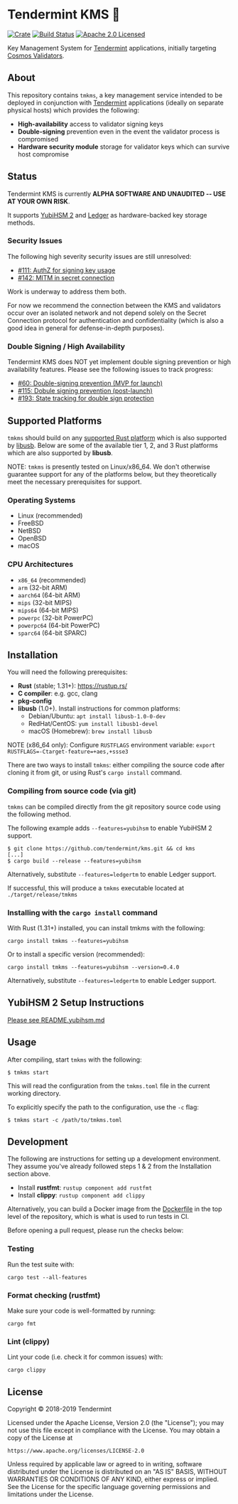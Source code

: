 # Tendermint KMS 🔐

[![Crate][crate-image]][crate-link]
[![Build Status][build-image]][build-link]
[![Apache 2.0 Licensed][license-image]][license-link]

Key Management System for [Tendermint] applications, initially targeting
[Cosmos Validators].

## About

This repository contains `tmkms`, a key management service intended to be deployed
in conjunction with [Tendermint] applications (ideally on separate physical hosts)
which provides the following:

- **High-availability** access to validator signing keys
- **Double-signing** prevention even in the event the validator process is compromised
- **Hardware security module** storage for validator keys which can survive host compromise

## Status

Tendermint KMS is currently **ALPHA SOFTWARE AND UNAUDITED -- USE AT YOUR OWN RISK**.

It supports [YubiHSM 2] and [Ledger] as hardware-backed key storage methods.

### Security Issues

The following high severity security issues are still unresolved:

- [#111: AuthZ for signing key usage](https://github.com/tendermint/kms/issues/111)
- [#142: MITM in secret connection](https://github.com/tendermint/kms/issues/142)

Work is underway to address them both.

For now we recommend the connection between the KMS and validators occur over
an isolated network and not depend solely on the Secret Connection protocol for
authentication and confidentiality (which is also a good idea in general for
defense-in-depth purposes).

### Double Signing / High Availability

Tendermint KMS does NOT yet implement double signing prevention or high
availability features. Please see the following issues to track progress:

- [#60: Double-signing prevention (MVP for launch)](https://github.com/tendermint/kms/issues/60)
- [#115: Dobule signing prevention (post-launch)](https://github.com/tendermint/kms/issues/115)
- [#193: State tracking for double sign protection](https://github.com/tendermint/kms/pull/193)

## Supported Platforms

`tmkms` should build on any [supported Rust platform] which is also supported
by [libusb]. Below are some of the available tier 1, 2, and 3 Rust platforms
which are also supported by **libusb**.

NOTE: `tmkms` is presently tested on Linux/x86_64. We don't otherwise guarantee
support for any of the platforms below, but they theoretically meet the necessary
prerequisites for support.

### Operating Systems

- Linux (recommended)
- FreeBSD
- NetBSD
- OpenBSD
- macOS

### CPU Architectures

- `x86_64` (recommended)
- `arm` (32-bit ARM)
- `aarch64` (64-bit ARM)
- `mips` (32-bit MIPS)
- `mips64` (64-bit MIPS)
- `powerpc` (32-bit PowerPC)
- `powerpc64` (64-bit PowerPC)
- `sparc64` (64-bit SPARC)

## Installation

You will need the following prerequisites:

- **Rust** (stable; 1.31+): https://rustup.rs/
- **C compiler**: e.g. gcc, clang
- **pkg-config**
- **libusb** (1.0+). Install instructions for common platforms:
  - Debian/Ubuntu: `apt install libusb-1.0-0-dev`
  - RedHat/CentOS: `yum install libusb1-devel`
  - macOS (Homebrew): `brew install libusb`

NOTE (x86_64 only): Configure `RUSTFLAGS` environment variable:
`export RUSTFLAGS=-Ctarget-feature=+aes,+ssse3`

There are two ways to install `tmkms`: either compiling the source code after
cloning it from git, or using Rust's `cargo install` command.

### Compiling from source code (via git)

`tmkms` can be compiled directly from the git repository source code using the
following method.

The following example adds `--features=yubihsm` to enable YubiHSM 2 support.

```
$ git clone https://github.com/tendermint/kms.git && cd kms
[...]
$ cargo build --release --features=yubihsm
```

Alternatively, substitute `--features=ledgertm` to enable Ledger support.

If successful, this will produce a `tmkms` executable located at
`./target/release/tmkms`

### Installing with the `cargo install` command

With Rust (1.31+) installed, you can install tmkms with the following:

```
cargo install tmkms --features=yubihsm
```

Or to install a specific version (recommended):

```
cargo install tmkms --features=yubihsm --version=0.4.0
```

Alternatively, substitute `--features=ledgertm` to enable Ledger support.

## YubiHSM 2 Setup Instructions

[Please see README.yubihsm.md](https://github.com/tendermint/kms/blob/master/README.yubihsm.md)

## Usage

After compiling, start `tmkms` with the following:


```
$ tmkms start
```

This will read the configuration from the `tmkms.toml` file in the current
working directory.

To explicitly specify the path to the configuration, use the `-c` flag:

```
$ tmkms start -c /path/to/tmkms.toml
```

## Development

The following are instructions for setting up a development environment.
They assume you've already followed steps 1 & 2 from the Installation
section above.

- Install **rustfmt**: `rustup component add rustfmt`
- Install **clippy**: `rustup component add clippy`

Alternatively, you can build a Docker image from the [Dockerfile] in the top
level of the repository, which is what is used to run tests in CI.

Before opening a pull request, please run the checks below:

### Testing

Run the test suite with:

```
cargo test --all-features
```

### Format checking (rustfmt)

Make sure your code is well-formatted by running:

```
cargo fmt
```

### Lint (clippy)

Lint your code (i.e. check it for common issues) with:

```
cargo clippy
```

## License

Copyright © 2018-2019 Tendermint

Licensed under the Apache License, Version 2.0 (the "License");
you may not use this file except in compliance with the License.
You may obtain a copy of the License at

    https://www.apache.org/licenses/LICENSE-2.0

Unless required by applicable law or agreed to in writing, software
distributed under the License is distributed on an "AS IS" BASIS,
WITHOUT WARRANTIES OR CONDITIONS OF ANY KIND, either express or implied.
See the License for the specific language governing permissions and
limitations under the License.

[crate-image]: https://img.shields.io/crates/v/tmkms.svg
[crate-link]: https://crates.io/crates/tmkms
[build-image]: https://circleci.com/gh/tendermint/kms.svg?style=shield
[build-link]: https://circleci.com/gh/tendermint/kms
[license-image]: https://img.shields.io/badge/license-Apache2.0-blue.svg
[license-link]: https://github.com/tendermint/kms/blob/master/LICENSE
[Tendermint]: https://tendermint.com/
[Cosmos Validators]: https://cosmos.network/docs/gaia/validators/validator-faq.html
[YubiHSM 2]: https://github.com/tendermint/kms/blob/master/README.yubihsm.md
[Ledger]: https://www.ledger.com/
[supported Rust platform]: https://forge.rust-lang.org/platform-support.html
[libusb]: https://libusb.info/
[Dockerfile]: https://github.com/tendermint/kms/blob/master/Dockerfile
